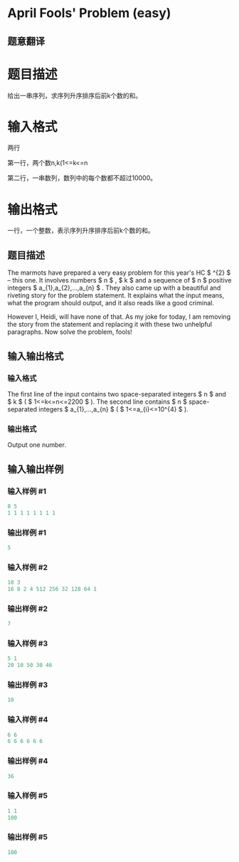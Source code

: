 # April Fools&#039; Problem (easy)

## 题意翻译

# 题目描述

给出一串序列，求序列升序排序后前k个数的和。

# 输入格式

两行

第一行，两个数n,k(1<=k<=n

第二行，一串数列，数列中的每个数都不超过10000。

# 输出格式

一行，一个整数，表示序列升序排序后前k个数的和。

## 题目描述

The marmots have prepared a very easy problem for this year's HC $ ^{2} $ – this one. It involves numbers $ n $ , $ k $ and a sequence of $ n $ positive integers $ a_{1},a_{2},...,a_{n} $ . They also came up with a beautiful and riveting story for the problem statement. It explains what the input means, what the program should output, and it also reads like a good criminal.

However I, Heidi, will have none of that. As my joke for today, I am removing the story from the statement and replacing it with these two unhelpful paragraphs. Now solve the problem, fools!

## 输入输出格式

### 输入格式

The first line of the input contains two space-separated integers $ n $ and $ k $ ( $ 1<=k<=n<=2200 $ ). The second line contains $ n $ space-separated integers $ a_{1},...,a_{n} $ ( $ 1<=a_{i}<=10^{4} $ ).

### 输出格式

Output one number.

## 输入输出样例

### 输入样例 #1

```cpp
8 5
1 1 1 1 1 1 1 1

```
### 输出样例 #1

```cpp
5
```


### 输入样例 #2

```cpp
10 3
16 8 2 4 512 256 32 128 64 1

```
### 输出样例 #2

```cpp
7
```


### 输入样例 #3

```cpp
5 1
20 10 50 30 46

```
### 输出样例 #3

```cpp
10
```


### 输入样例 #4

```cpp
6 6
6 6 6 6 6 6

```
### 输出样例 #4

```cpp
36
```


### 输入样例 #5

```cpp
1 1
100

```
### 输出样例 #5

```cpp
100
```


